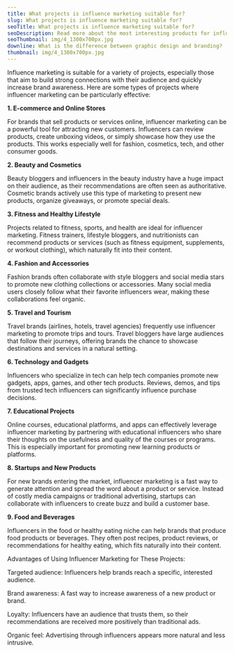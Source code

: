 ```yaml
---
title: What projects is influence marketing suitable for?
slug: What projects is influence marketing suitable for?
seoTitle: What projects is influence marketing suitable for?
seoDescription: Read more about the most interesting products for influencer marketing.
seoThumbnail: img/4_1300x700px.jpg
downline: What is the difference between graphic design and branding?
thumbnail: img/4_1300x700px.jpg
---
```

Influence marketing is suitable for a variety of projects, especially those that aim to build strong connections with their audience and quickly increase brand awareness. Here are some types of projects where influencer marketing can be particularly effective:



**1. E-commerce and Online Stores**

For brands that sell products or services online, influencer marketing can be a powerful tool for attracting new customers. Influencers can review products, create unboxing videos, or simply showcase how they use the products. This works especially well for fashion, cosmetics, tech, and other consumer goods.



**2. Beauty and Cosmetics**

Beauty bloggers and influencers in the beauty industry have a huge impact on their audience, as their recommendations are often seen as authoritative. Cosmetic brands actively use this type of marketing to present new products, organize giveaways, or promote special deals.



**3. Fitness and Healthy Lifestyle**

Projects related to fitness, sports, and health are ideal for influencer marketing. Fitness trainers, lifestyle bloggers, and nutritionists can recommend products or services (such as fitness equipment, supplements, or workout clothing), which naturally fit into their content.



**4. Fashion and Accessories**

Fashion brands often collaborate with style bloggers and social media stars to promote new clothing collections or accessories. Many social media users closely follow what their favorite influencers wear, making these collaborations feel organic.



**5. Travel and Tourism**

Travel brands (airlines, hotels, travel agencies) frequently use influencer marketing to promote trips and tours. Travel bloggers have large audiences that follow their journeys, offering brands the chance to showcase destinations and services in a natural setting.



**6. Technology and Gadgets**

Influencers who specialize in tech can help tech companies promote new gadgets, apps, games, and other tech products. Reviews, demos, and tips from trusted tech influencers can significantly influence purchase decisions.



**7. Educational Projects**

Online courses, educational platforms, and apps can effectively leverage influencer marketing by partnering with educational influencers who share their thoughts on the usefulness and quality of the courses or programs. This is especially important for promoting new learning products or platforms.



**8. Startups and New Products**

For new brands entering the market, influencer marketing is a fast way to generate attention and spread the word about a product or service. Instead of costly media campaigns or traditional advertising, startups can collaborate with influencers to create buzz and build a customer base.



**9. Food and Beverages**

Influencers in the food or healthy eating niche can help brands that produce food products or beverages. They often post recipes, product reviews, or recommendations for healthy eating, which fits naturally into their content.



Advantages of Using Influencer Marketing for These Projects:

Targeted audience: Influencers help brands reach a specific, interested audience.

Brand awareness: A fast way to increase awareness of a new product or brand.

Loyalty: Influencers have an audience that trusts them, so their recommendations are received more positively than traditional ads.

Organic feel: Advertising through influencers appears more natural and less intrusive.
